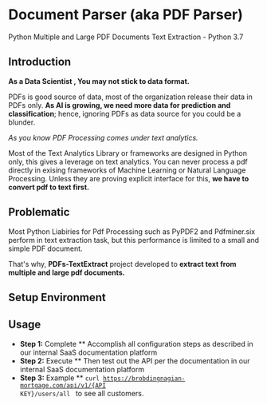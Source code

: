 # Document Parser (aka PDF Parser)
Python Multiple and Large PDF Documents Text Extraction - Python 3.7

## Introduction
**As a Data Scientist , You may not stick to data format.** 

PDFs is good source of data, most of the organization release their data in PDFs only. **As AI is growing, we need more data for prediction and classification**; hence, ignoring PDFs as data source for you could be a blunder. 

*As you know PDF Processing comes under text analytics.*


Most of the Text Analytics Library or frameworks are designed in Python only, this gives a leverage on text analytics. You can never process a pdf directly in exising frameworks of Machine Learning or Natural Language Processing. Unless they are proving explicit interface for this, **we have to convert pdf to text first.**
## Problematic
Most Python Liabiries for Pdf Processing such as PyPDF2 and Pdfminer.six perform in text extraction task, but this performance is limited to a small and simple PDF document.

That's why, **PDFs-TextExtract** project developed to **extract text from multiple and large pdf documents.**

## Setup Environment
## Usage 
- **Step 1:** Complete ** Accomplish all configuration steps as described in our internal SaaS documentation platform
- **Step 2:** Execute ** Then test out the API per the documentation in our internal SaaS documentation platform
- **Step 3:** Example ** <code>curl https://brobdingnagian-mortgage.com/api/v1/{API KEY}/users/all </code> to see all customers.
